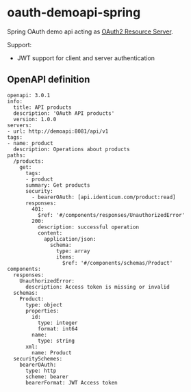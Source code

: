 # oauth-demoapi-spring
Spring OAuth demo api acting as [OAuth2 Resource Server](https://docs.spring.io/spring-security/site/docs/current/reference/html5/#oauth2resourceserver).

Support:
- JWT support for client and server authentication

## OpenAPI definition

```
openapi: 3.0.1
info:
  title: API products
  description: 'OAuth API products'
  version: 1.0.0
servers:
- url: http://demoapi:8081/api/v1
tags:
- name: product
  description: Operations about products
paths:
  /products:
    get:
      tags:
      - product
      summary: Get products
      security:
        - bearerOAuth: [api.identicum.com/product:read]
      responses:
        401:
          $ref: '#/components/responses/UnauthorizedError'
        200:
          description: successful operation
          content:
            application/json:
              schema:
                type: array
                items:
                  $ref: '#/components/schemas/Product'
components:
  responses:
    UnauthorizedError:
      description: Access token is missing or invalid
  schemas:
    Product:
      type: object
      properties:
        id:
          type: integer
          format: int64
        name:
          type: string
      xml:
        name: Product
  securitySchemes:
    bearerOAuth:
      type: http
      scheme: bearer
      bearerFormat: JWT Access token
```

